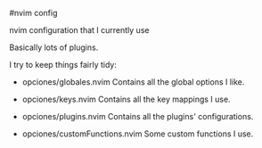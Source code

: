 #nvim config

nvim configuration that I currently use

Basically lots of plugins.

I try to keep things fairly tidy:

* opciones/globales.nvim
    Contains all the global options I like.

* opciones/keys.nvim
    Contains all the key mappings I use.

* opciones/plugins.nvim
    Contains all the plugins' configurations.

* opciones/customFunctions.nvim
    Some custom functions I use.
